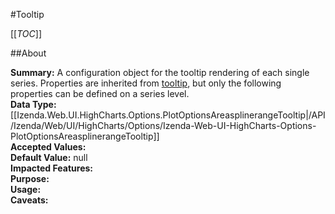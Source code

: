 #Tooltip

[[_TOC_]]

##About

**Summary:**  A configuration object for the tooltip rendering of each single series. Properties are inherited from <a href="#tooltip">tooltip</a>, but only the following properties can be defined on a series level.   
**Data Type:** [[Izenda.Web.UI.HighCharts.Options.PlotOptionsAreasplinerangeTooltip|/API/Izenda/Web/UI/HighCharts/Options/Izenda-Web-UI-HighCharts-Options-PlotOptionsAreasplinerangeTooltip]]  
**Accepted Values:**   
**Default Value:** null  
**Impacted Features:**   
**Purpose:**   
**Usage:**   
**Caveats:**   


